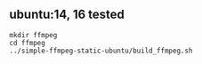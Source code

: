 ## ubuntu:14, 16 tested

`mkdir ffmpeg`  
`cd ffmpeg`  
`../simple-ffmpeg-static-ubuntu/build_ffmpeg.sh`  
